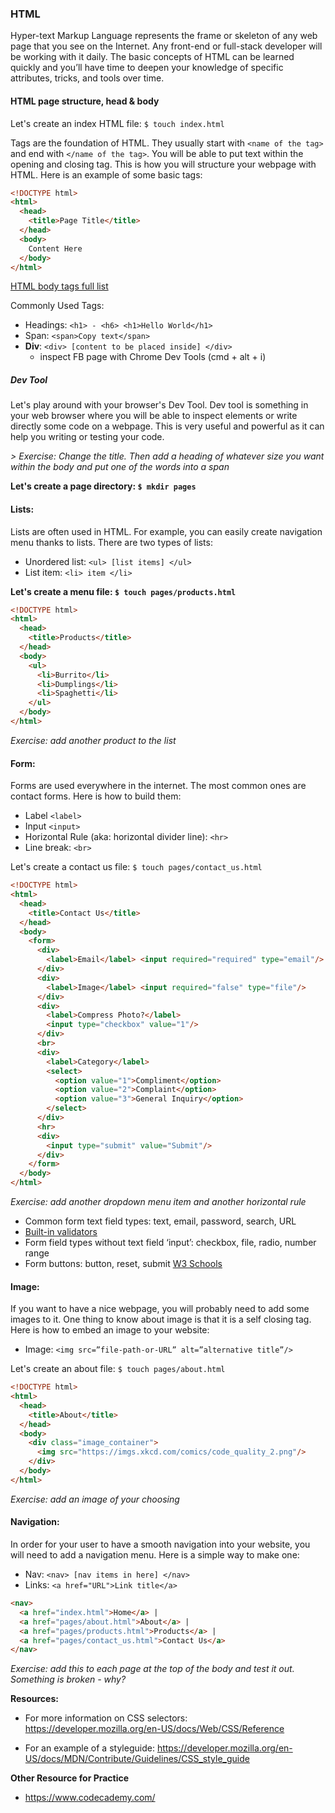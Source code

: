 ### HTML

Hyper-text Markup Language represents the frame or skeleton of any web page that you see on the Internet. Any front-end or full-stack developer will be working with it daily. The basic concepts of HTML can be learned quickly and you’ll have time to deepen your knowledge of specific attributes, tricks, and tools over time.

#### HTML page structure, head & body

Let's create an index HTML file: `$ touch index.html`

Tags are the foundation of HTML. They usually start with `<name of the tag>` and end with `</name of the tag>`. You will be able to put text within the opening and closing tag. This is how you will structure your webpage with HTML. Here is an example of some basic tags:
```html
<!DOCTYPE html>
<html>
  <head>
    <title>Page Title</title>
  </head>
  <body>
    Content Here
  </body>
</html>
```
[HTML body tags full list](https://developer.mozilla.org/en-US/docs/Web/HTML/Element)

Commonly Used Tags:

- Headings: `<h1> - <h6> <h1>Hello World</h1>`
- Span: `<span>Copy text</span>`
- **Div**: `<div> [content to be placed inside] </div>`
  - inspect FB page with Chrome Dev Tools (cmd + alt + i)

##### Dev Tool
Let's play around with your browser's Dev Tool. Dev tool is something in your web browser where you will be able to inspect elements or write directly some code on a webpage. This is very useful and powerful as it can help you writing or testing your code.

*> Exercise: Change the title. Then add a heading of whatever size you want within the body and put one of the words into a span*

**Let's create a page directory: `$ mkdir pages`**

#### Lists:
Lists are often used in HTML. For example, you can easily create navigation menu thanks to lists. There are two types of lists:

- Unordered list: `<ul> [list items] </ul>`
- List item: `<li> item </li>`

**Let's create a menu file: `$ touch pages/products.html`**

```html
<!DOCTYPE html>
<html>
  <head>
    <title>Products</title>
  </head>
  <body>
    <ul>
      <li>Burrito</li>
      <li>Dumplings</li>
      <li>Spaghetti</li>
    </ul>
  </body>
</html>
```
*Exercise: add another product to the list*


#### Form:
Forms are used everywhere in the internet. The most common ones are contact forms. Here is how to build them:

- Label `<label>`
- Input `<input>`
- Horizontal Rule (aka: horizontal divider line): `<hr>`
- Line break: `<br>`

Let's create a contact us file: `$ touch pages/contact_us.html`

```html
<!DOCTYPE html>
<html>
  <head>
    <title>Contact Us</title>
  </head>
  <body>
    <form>
      <div>
        <label>Email</label> <input required="required" type="email"/>
      </div>
      <div>
        <label>Image</label> <input required="false" type="file"/>
      </div>
      <div>
        <label>Compress Photo?</label>
        <input type="checkbox" value="1"/>
      </div>
      <br>
      <div>
        <label>Category</label>
        <select>
          <option value="1">Compliment</option>
          <option value="2">Complaint</option>
          <option value="3">General Inquiry</option>
        </select>
      </div>
      <hr>
      <div>
        <input type="submit" value="Submit"/>
      </div>
    </form>
  </body>
</html>
```
*Exercise: add another dropdown menu item and another horizontal rule*

- Common form text field types: text, email, password, search, URL
- [Built-in validators](http://www.the-art-of-web.com/html/html5-form-validation/)
- Form field types without text field ‘input’: checkbox, file, radio, number range
- Form buttons: button, reset, submit [W3 Schools](http://www.w3schools.com/tags/att_button_type.asp)

#### Image:
If you want to have a nice webpage, you will probably need to add some images to it. One thing to know about image is that it is a self closing tag. Here is how to embed an image to your website:
- Image: `<img src=”file-path-or-URL” alt=”alternative title”/>`

Let's create an about file: `$ touch pages/about.html`

```html
<!DOCTYPE html>
<html>
  <head>
    <title>About</title>
  </head>
  <body>
    <div class="image_container">
      <img src="https://imgs.xkcd.com/comics/code_quality_2.png"/>
    </div>
  </body>
</html>
```

*Exercise: add an image of your choosing*


#### Navigation:
In order for your user to have a smooth navigation into your website, you will need to add a navigation menu. Here is a simple way to make one:

- Nav: `<nav> [nav items in here] </nav>`
- Links: `<a href="URL">Link title</a>`

```html
<nav>
  <a href="index.html">Home</a> |
  <a href="pages/about.html">About</a> |
  <a href="pages/products.html">Products</a> |
  <a href="pages/contact_us.html">Contact Us</a>
</nav>
```
*Exercise: add this to each page at the top of the body and test it out. Something is broken - why?*

**Resources:**

- For more information on CSS selectors: https://developer.mozilla.org/en-US/docs/Web/CSS/Reference

- For an example of a styleguide: https://developer.mozilla.org/en-US/docs/MDN/Contribute/Guidelines/CSS_style_guide

**Other Resource for Practice**

- https://www.codecademy.com/
